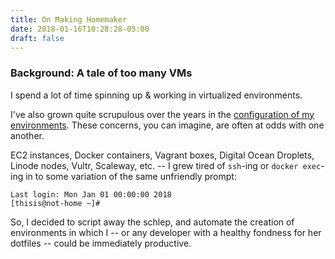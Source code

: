 ```yaml
---
title: On Making Homemaker
date: 2018-01-16T10:28:28-05:00
draft: false
---
```


### Background: A tale of too many VMs

I spend a lot of time spinning up & working in virtualized environments.

I've also grown quite scrupulous over the years in the [configuration of my
environments][dotfiles-url]. These concerns, you can imagine, are often at odds
with one another.

EC2 instances, Docker containers, Vagrant boxes, Digital Ocean Droplets,
Linode nodes, Vultr, Scaleway, etc. -- I grew tired of `ssh`-ing or `docker exec`-ing in to some variation of the same unfriendly prompt:

```
Last login: Mon Jan 01 00:00:00 2018
[thisis@not-home ~]#
```

So, I decided to script away the schlep, and automate the creation of
environments in which I -- or any developer with a healthy fondness for her
dotfiles -- could be immediately productive.

[dotfiles-url]: https://github.com/jessestuart/dotfiles

